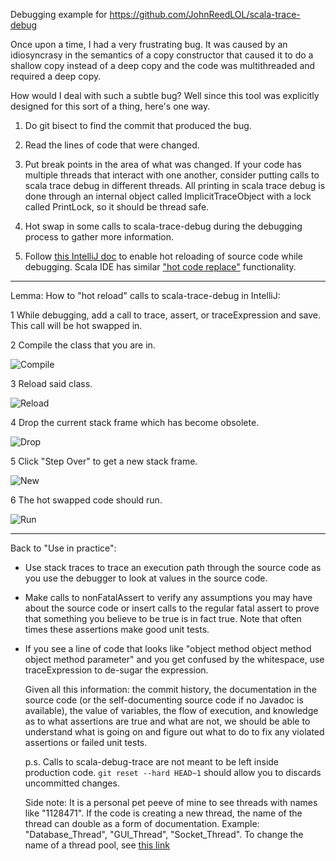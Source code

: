 Debugging example for https://github.com/JohnReedLOL/scala-trace-debug
 
  Once upon a time, I had a very frustrating bug. It was caused by an
idiosyncrasy in the semantics of a copy constructor that caused it to do
a shallow copy instead of a deep copy and the code was multithreaded and
required a deep copy.
 
  How would I deal with such a subtle bug? Well since this tool was explicitly designed for this sort of a thing, here's one way.
 
1. Do git bisect to find the commit that produced the bug.
 
2. Read the lines of code that were changed.
 
3. Put break points in the area of what was changed. If your code has multiple threads that interact with one another, consider putting calls to scala trace debug in different threads. All printing in scala trace debug is done through an internal object called ImplicitTraceObject with a lock called PrintLock, so it should be thread safe.
 
4. Hot swap in some calls to scala-trace-debug during the debugging process to gather more information.
 
5. Follow [this IntelliJ doc](https://www.jetbrains.com/help/idea/2016.1/reloading-classes.html?origin=old_help) to enable hot reloading of source code while debugging. Scala IDE has similar ["hot code replace"](http://scala-ide.org/docs/current-user-doc/features/scaladebugger/index.html) functionality.
 

____________________________________________________________

Lemma: How to "hot reload" calls to scala-trace-debug in IntelliJ:
 
1 While debugging, add a call to trace, assert, or traceExpression and save. This call will be hot swapped in.
 
 
2 Compile the class that you are in.
 
![Compile](http://i.imgur.com/pihleox.png)
 
 
3 Reload said class.
 
![Reload](http://i.imgur.com/25yb2cw.png)
 
 
4 Drop the current stack frame which has become obsolete.
 
![Drop](http://i.imgur.com/6QRxWRt.png)
 
 
5 Click "Step Over" to get a new stack frame.
 
![New](http://i.imgur.com/0VkAV0k.png)
 
 
6 The hot swapped code should run.
 
![Run](http://i.imgur.com/Soy49Lm.png)
 
 
____________________________________________________________
 
Back to "Use in practice":
 
- Use stack traces to trace an execution path through the source code as you use the debugger to look at values in the source code.
 
- Make calls to nonFatalAssert to verify any assumptions you may have about the source code or insert calls to the regular fatal assert to prove that something you believe to be true is in fact true. Note that often times these assertions make good unit tests.
 
- If you see a line of code that looks like "object method object method object method parameter" and you get confused by the whitespace, use traceExpression to de-sugar the expression.
 
  Given all this information: the commit history, the documentation in the
source code (or the self-documenting source code if no Javadoc is
available), the value of variables, the flow of execution, and knowledge
as to what assertions are true and what are not, we should be able to
understand what is going on and figure out what to do to fix any violated
assertions or failed unit tests.
 
  p.s. Calls to scala-debug-trace are not meant to be left inside
production code. `git reset --hard HEAD~1` should allow you to discards
uncommitted changes.
 
  Side note: It is a personal pet peeve of mine to see threads with names
like "1128471". If the code is creating a new thread, the name of the
thread can double as a form of documentation. Example: "Database_Thread",
"GUI_Thread", "Socket_Thread". To change the name of a thread pool,
see [this link](http://stackoverflow.com/questions/6113746/naming-threads-and-thread-pools-of-executorservice)
